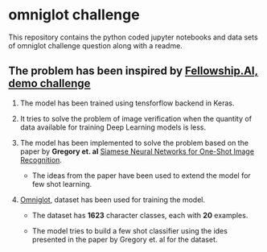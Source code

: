 # omniglot challenge
This repository contains the python coded jupyter notebooks and data sets of omniglot challenge question along with a readme.

## The problem has been inspired by [Fellowship.AI, demo challenge](https://fellowship.ai/challenge/)

   1. The model has been trained using tensforflow backend in Keras.
   
   2. It tries to solve the problem of image verification when the quantity of data available for training Deep Learning models is   less.
   
   3. The model has been implemented to solve the problem based on the paper by **Gregory et. al** [Siamese Neural Networks for One-Shot Image Recognition](https://www.cs.cmu.edu/~rsalakhu/papers/oneshot1.pdf).
   
      * The ideas from the paper have been used to extend the model for few shot learning.
      
   4. [Omniglot](https://github.com/brendenlake/omniglot), dataset has been used for training the model.
   
      * The dataset has **1623** character classes, each with **20** examples.
      
      * The model tries to build a few shot classifier using the ides presented in the paper by Gregory et. al for the dataset.
      
